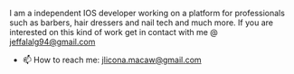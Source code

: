 I am a independent IOS developer working on a platform for professionals such as barbers, hair dressers and nail tech and much more. 
If you are interested on this kind of work get in contact with me @ jeffalalg94@gmail.com

- 📫 How to reach me: jlicona.macaw@gmail.com





<!---
jeffala/jeffala is a ✨ special ✨ repository because its `README.md` (this file) appears on your GitHub profile.
You can click the Preview link to take a look at your changes.
--->
